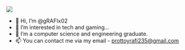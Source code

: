 ![](https://komarev.com/ghpvc/?username=gRAFIx02&color=ffcccc)

- 👋 Hi, I’m @gRAFIx02
- 👀 I’m interested in tech and gaming...
- 🌱 I’m a computer science and engineering graduate.
- 📫 You can contact me via my email - prottoyrafi235@gmail.com

<!---
gRAFIx02/gRAFIx02 is a ✨ special ✨ repository because its `README.md` (this file) appears on your GitHub profile.
You can click the Preview link to take a look at your changes.
--->
